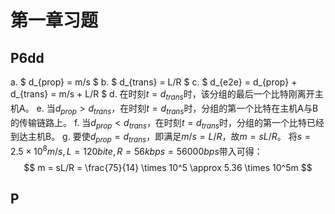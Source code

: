 # 第一章习题

## P6dd

a. $ d_{prop} = m/s $
b. $ d_{trans} = L/R $
c. $ d_{e2e} = d_{prop} + d_{trans} = m/s + L/R $
d. 在时刻$t = d_{trans}$时，该分组的最后一个比特刚离开主机A。
e. 当$d_{prop} > d_{trans}$，在时刻$t = d_{trans}$时，分组的第一个比特在主机A与B的传输链路上。
f. 当$d_{prop} < d_{trans}$，在时刻$t = d_{trans}$时，分组的第一个比特已经到达主机B。
g. 要使$d_{prop} = d_{trans}$，即满足$m/s = L/R$，故$m = sL/R$。
将$s = 2.5 \times 10^8 m/s, L = 120bite, R = 56 kbps = 56000 bps$带入可得：
$$ m = sL/R = \frac{75}{14} \times 10^5  \approx 5.36 \times 10^5m $$

## P